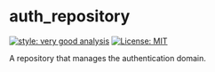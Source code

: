 # auth_repository

[![style: very good analysis][very_good_analysis_badge]][very_good_analysis_link]
[![License: MIT][license_badge]][license_link]

A repository that manages the authentication domain.

[license_badge]: https://img.shields.io/badge/license-MIT-blue.svg
[license_link]: https://opensource.org/licenses/MIT
[very_good_analysis_badge]: https://img.shields.io/badge/style-very_good_analysis-B22C89.svg
[very_good_analysis_link]: https://pub.dev/packages/very_good_analysis
